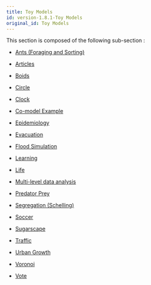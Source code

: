 ```yaml
---
title: Toy Models
id: version-1.8.1-Toy Models
original_id: Toy Models
---
```



This section is composed of the following sub-section :

* [Ants (Foraging and Sorting)](references#Ants(ForagingandSorting))

* [Articles](references#Articles)

* [Boids](references#Boids)

* [Circle](references#Circle)

* [Clock](references#Clock)

* [Co-model Example](references#Co-modelExample)

* [Epidemiology](references#Epidemiology)

* [Evacuation](references#Evacuation)

* [Flood Simulation](references#FloodSimulation)

* [Learning](references#Learning)

* [Life](references#Life)

* [Multi-level data analysis](references#Multi-leveldataanalysis)

* [Predator Prey](references#PredatorPrey)

* [Segregation (Schelling)](references#Segregation(Schelling))

* [Soccer](references#Soccer)

* [Sugarscape](references#Sugarscape)

* [Traffic](references#Traffic)

* [Urban Growth](references#UrbanGrowth)

* [Voronoi](references#Voronoi)

* [Vote](references#Vote)


